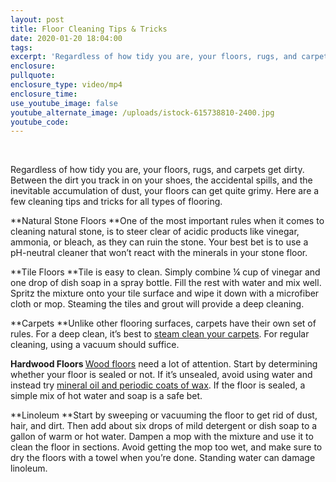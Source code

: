 ```yaml
---
layout: post
title: Floor Cleaning Tips & Tricks
date: 2020-01-20 18:04:00
tags:
excerpt: 'Regardless of how tidy you are, your floors, rugs, and carpets get dirty.'
enclosure:
pullquote:
enclosure_type: video/mp4
enclosure_time:
use_youtube_image: false
youtube_alternate_image: /uploads/istock-615738810-2400.jpg
youtube_code:
---
```


&nbsp;

Regardless of how tidy you are, your floors, rugs, and carpets get dirty. Between the dirt you track in on your shoes, the accidental spills, and the inevitable accumulation of dust, your floors can get quite grimy. Here are a few cleaning tips and tricks for all types of flooring.

**Natural Stone Floors&nbsp;**One of the most important rules when it comes to cleaning natural stone, is to steer clear of acidic products like vinegar, ammonia, or bleach, as they can ruin the stone. Your best bet is to use a pH-neutral cleaner that won’t react with the minerals in your stone floor.

**Tile Floors&nbsp;**Tile is easy to clean. Simply combine ¼ cup of vinegar and one drop of dish soap in a spray bottle. Fill the rest with water and mix well. Spritz the mixture onto your tile surface and wipe it down with a microfiber cloth or mop. Steaming the tiles and grout will provide a deep cleaning.

**Carpets&nbsp;**Unlike other flooring surfaces, carpets have their own set of rules. For a deep clean, it’s best to&nbsp;[steam clean your carpets](https://www.wikihow.com/Steam-Clean-Carpet). For regular cleaning, using a vacuum should suffice.

**Hardwood Floors&nbsp;**[Wood floors](https://www.thisoldhouse.com/ideas/how-to-clean-wood-floors)&nbsp;need a lot of attention. Start by determining whether your floor is sealed or not. If it’s unsealed, avoid using water and instead try&nbsp;[mineral oil and periodic coats of wax](https://www.hunker.com/12001027/how-to-clean-unsealed-wood-floors). If the floor is sealed, a simple mix of hot water and soap is a safe bet.

**Linoleum&nbsp;**Start by sweeping or vacuuming the floor to get rid of dust, hair, and dirt. Then add about six drops of mild detergent or dish soap to a gallon of warm or hot water. Dampen a mop with the mixture and use it to clean the floor in sections. Avoid getting the mop too wet, and make sure to dry the floors with a towel when you’re done. Standing water can damage linoleum.